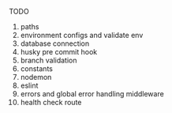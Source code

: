 TODO
1. paths
2. environment configs and validate env
3. database connection
4. husky pre commit hook
5. branch validation
6. constants
7. nodemon
8. eslint
9. errors and global error handling middleware
10. health check route

